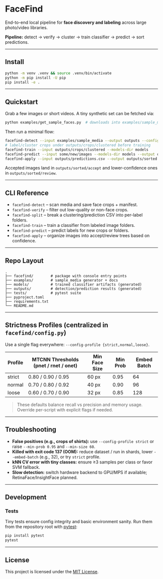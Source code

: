 # FaceFind

End-to-end local pipeline for **face discovery and labeling** across large photo/video libraries.

**Pipeline:** detect → verify → cluster → train classifier → predict → sort predictions.

---

## Install

```bash
python -m venv .venv && source .venv/bin/activate
python -m pip install -U pip
pip install -e .
```

---

## Quickstart

Grab a few images or short videos. A tiny synthetic set can be fetched via:

```bash
python examples/get_sample_faces.py  # downloads into examples/sample_media/
```

Then run a minimal flow:

```bash
facefind-detect --input examples/sample_media --output outputs --config-profile strict
# label/cluster crops under outputs/crops/clustered before training
facefind-train --input outputs/crops/clustered --models-dir models
facefind-predict --input some/new/images --models-dir models --output outputs/predictions.csv
facefind-apply --input outputs/predictions.csv --output outputs/sorted
```

Accepted images land in `outputs/sorted/accept` and lower-confidence ones in `outputs/sorted/review`.

---

## CLI Reference

- `facefind-detect` – scan media and save face crops + manifest.
- `facefind-verify` – filter out low-quality or non-face crops.
- `facefind-split` – break a clustering/prediction CSV into per-label folders.
- `facefind-train` – train a classifier from labeled image folders.
- `facefind-predict` – predict labels for new crops or folders.
- `facefind-apply` – organize images into accept/review trees based on confidence.

---

## Repo Layout

```
.
├── facefind/        # package with console entry points
├── examples/        # sample_media generator + docs
├── models/          # trained classifier artifacts (generated)
├── outputs/         # detection/prediction results (generated)
├── tests/           # pytest suite
├── pyproject.toml
├── requirements.txt
└── README.md
```

---

## Strictness Profiles (centralized in `facefind/config.py`)

Use a single flag everywhere: `--config-profile {strict,normal,loose}`.

| Profile | MTCNN Thresholds (pnet / rnet / onet) | Min Face Size | Min Prob | Embed Batch |
|---|---|---|---|---|
| strict | 0.80 / 0.90 / 0.95 | 60 px | 0.95 | 64 |
| normal | 0.70 / 0.80 / 0.92 | 40 px | 0.90 | 96 |
| loose  | 0.60 / 0.70 / 0.90 | 32 px | 0.85 | 128 |

> These defaults balance recall vs precision and memory usage. Override per-script with explicit flags if needed.

---

## Troubleshooting

- **False positives (e.g., crops of shirts):** use `--config-profile strict` or raise `--min-prob 0.95` and `--min-size 60`.
- **Killed with exit code 137 (OOM):** reduce dataset / run in shards, lower `--embed-batch` (e.g., 32), or try `strict` profile.
- **kNN CV error with tiny classes:** ensure ≥3 samples per class or favor SVM fallback.
- **Slow detection:** switch hardware backend to GPU/MPS if available; RetinaFace/InsightFace planned.

---

## Development

### Tests
Tiny tests ensure config integrity and basic environment sanity. Run them from the repository root with [pytest](https://docs.pytest.org/):

```bash
pip install pytest
pytest
```

---

## License

This project is licensed under the [MIT License](LICENSE).
